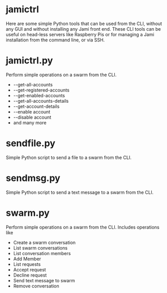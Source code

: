 # jamictrl

Here are some simple Python tools that can be used from the CLI, without any GUI and without installing any Jami front end. 
These CLI tools can be useful on head-less servers like Raspberry Pis or for managing a Jami installation from the command line, or via SSH.

# jamictrl.py

Perform simple operations on a swarm from the CLI. 

+ --get-all-accounts
+ --get-registered-accounts
+ --get-enabled-accounts
+ --get-all-accounts-details
+ --get-account-details
+ --enable account
+ --disable account
+ and many more

# sendfile.py

Simple Python script to send a file to a swarm from the CLI.

# sendmsg.py

Simple Python script to send a text message to a swarm from the CLI.

# swarm.py

Perform simple operations on a swarm from the CLI. 
Includes operations like 

+ Create a swarm conversation
+ List swarm conversations
+ List conversation members
+ Add Member
+ List requests
+ Accept request
+ Decline request
+ Send text message to swarm
+ Remove conversation
